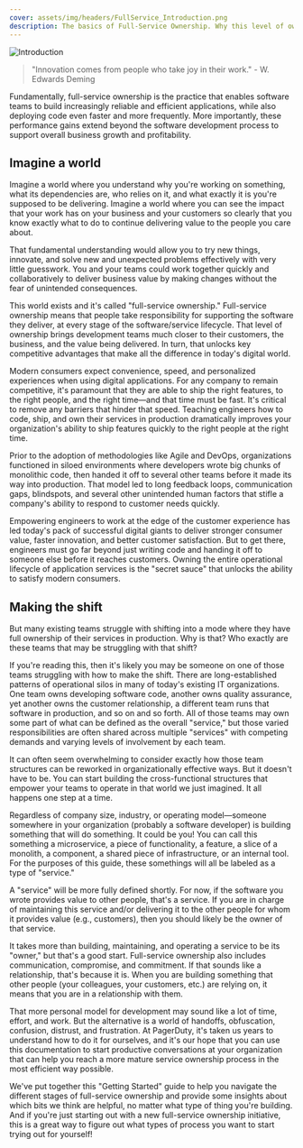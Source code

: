 ```yaml
---
cover: assets/img/headers/FullService_Introduction.png
description: The basics of Full-Service Ownership. Why this level of ownership matters in today's world and why teams struggle to make the shift.
---
```

![Introduction](../assets/img/headers/FullService_Introduction.png)

> "Innovation comes from people who take joy in their work." - W. Edwards Deming

Fundamentally, full-service ownership is the practice that enables software teams to build increasingly reliable and efficient applications, while also deploying code even faster and more frequently. More importantly, these performance gains extend beyond the software development process to support overall business growth and profitability.

## Imagine a world
Imagine a world where you understand why you're working on something, what its dependencies are, who relies on it, and what exactly it is you're supposed to be delivering. Imagine a world where you can see the impact that your work has on your business and your customers so clearly that you know exactly what to do to continue delivering value to the people you care about.

That fundamental understanding would allow you to try new things, innovate, and solve new and unexpected problems effectively with very little guesswork. You and your teams could work together quickly and collaboratively to deliver business value by making changes without the fear of unintended consequences.

This world exists and it's called "full-service ownership." Full-service ownership means that people take responsibility for supporting the software they deliver, at every stage of the software/service lifecycle. That level of ownership brings development teams much closer to their customers, the business, and the value being delivered. In turn, that unlocks key competitive advantages that make all the difference in today's digital world.

Modern consumers expect convenience, speed, and personalized experiences when using digital applications. For any company to remain competitive, it's paramount that they are able to ship the right features, to the right people, and the right time—and that time must be fast. It's critical to remove any barriers that hinder that speed. Teaching engineers how to code, ship, and own their services in production dramatically improves your organization's ability to ship features quickly to the right people at the right time.

Prior to the adoption of methodologies like Agile and DevOps, organizations functioned in siloed environments where developers wrote big chunks of monolithic code, then handed it off to several other teams before it made its way into production. That model led to long feedback loops, communication gaps, blindspots, and several other unintended human factors that stifle a company's ability to respond to customer needs quickly.

Empowering engineers to work at the edge of the customer experience has led today's pack of successful digital giants to deliver stronger consumer value, faster innovation, and better customer satisfaction. But to get there, engineers must go far beyond just writing code and handing it off to someone else before it reaches customers. Owning the entire operational lifecycle of application services is the "secret sauce" that unlocks the ability to satisfy modern consumers.

## Making the shift
But many existing teams struggle with shifting into a mode where they have full ownership of their services in production. Why is that? Who exactly are these teams that may be struggling with that shift?

If you're reading this, then it's likely you may be someone on one of those teams struggling with how to make the shift. There are long-established patterns of operational silos in many of today's existing IT organizations. One team owns developing software code, another owns quality assurance, yet another owns the customer relationship, a different team runs that software in production, and so on and so forth. All of those teams may own some part of what can be defined as the overall "service," but those varied responsibilities are often shared across multiple "services" with competing demands and varying levels of involvement by each team.

It can often seem overwhelming to consider exactly how those team structures can be reworked in organizationally effective ways. But it doesn't have to be. You can start building the cross-functional structures that empower your teams to operate in that world we just imagined. It all happens one step at a time.

Regardless of company size, industry, or operating model—someone somewhere in your organization (probably a software developer) is building something that will do something. It could be you! You can call this something a microservice, a piece of functionality, a feature, a slice of a monolith, a component, a shared piece of infrastructure, or an internal tool. For the purposes of this guide, these somethings will all be labeled as a type of "service."

A "service" will be more fully defined shortly. For now, if the software you wrote provides value to other people, that's a service. If you are in charge of maintaining this service and/or delivering it to the other people for whom it provides value (e.g., customers), then you should likely be the owner of that service.

It takes more than building, maintaining, and operating a service to be its "owner," but that's a good start. Full-service ownership also includes communication, compromise, and commitment. If that sounds like a relationship, that's because it is. When you are building something that other people (your colleagues, your customers, etc.) are relying on, it means that you are in a relationship with them.

That more personal model for development may sound like a lot of time, effort, and work. But the alternative is a world of handoffs, obfuscation, confusion, distrust, and frustration. At PagerDuty, it's taken us years to understand how to do it for ourselves, and it's our hope that you can use this documentation to start productive conversations at your organization that can help you reach a more mature service ownership process in the most efficient way possible.

We've put together this "Getting Started" guide to help you navigate the different stages of full-service ownership and provide some insights about which bits we think are helpful, no matter what type of thing you're building. And if you're just starting out with a new full-service ownership initiative, this is a great way to figure out what types of process you want to start trying out for yourself!

